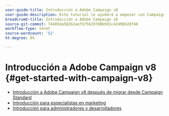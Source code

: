 ```yaml
---
user-guide-title: Introducción a Adobe Campaign v8
user-guide-description: Este tutorial le ayudará a empezar con Campaign v8.
breadcrumb-title: Introducción a Adobe Campaign v8
source-git-commit: 74485da582b2aefb75629700b9d1c42496b28f46
workflow-type: tm+mt
source-wordcount: '52'
ht-degree: 0%

---
```



# Introducción a Adobe Campaign v8 {#get-started-with-campaign-v8}

+ [Introducción a Adobe Campaign v8 después de migrar desde Campaign Standard](/help/tutorial-get-started-with-acv8-migrating-from-acs/overview.md)
+ [Introducción para especialistas en marketing](/help/tutorial-get-started-with-acv8-migrating-from-acs/get-started-for-marketers.md)
+ [Introducción para administradores y desarrolladores](/help/tutorial-get-started-with-acv8-migrating-from-acs/get-started-for-administrators-developers.md)

